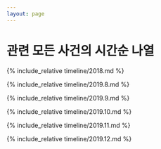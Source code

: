 ```yaml
---
layout: page
---
```


관련 모든 사건의 시간순 나열
==========================
 
{% include_relative timeline/2018.md %}

{% include_relative timeline/2019.8.md %}

{% include_relative timeline/2019.9.md %}

{% include_relative timeline/2019.10.md %}

{% include_relative timeline/2019.11.md %}

{% include_relative timeline/2019.12.md %}

